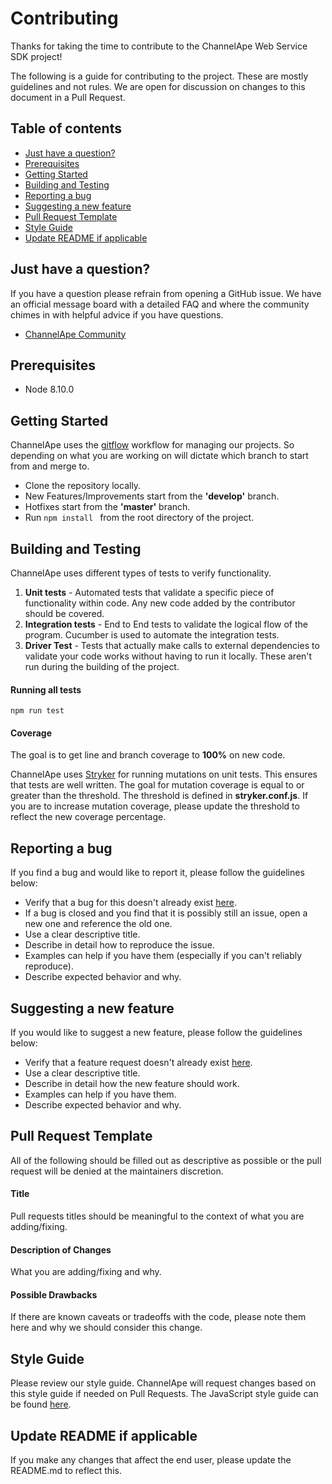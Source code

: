 # Contributing
Thanks for taking the time to contribute to the ChannelApe Web Service SDK project!

The following is a guide for contributing to the project. These are mostly guidelines and not rules. We are open for discussion on changes to this document in a Pull Request.

## Table of contents
- [Just have a question?](#just-have-a-question)
- [Prerequisites](#prerequisites)
- [Getting Started](#getting-started)
- [Building and Testing](#building-and-testing)
- [Reporting a bug](#reporting-a-bug)
- [Suggesting a new feature](#suggesting-a-new-feature)
- [Pull Request Template](#pull-request-template)
- [Style Guide](#style-guide)
- [Update README if applicable](#update-readme-if-applicable)

## Just have a question?
If you have a question please refrain from opening a GitHub issue. We have an official message board with a detailed FAQ and where the community chimes in with helpful advice if you have questions.
- [ChannelApe Community](https://community.channelape.com/)

## Prerequisites
- Node 8.10.0

## Getting Started
ChannelApe uses the [gitflow](https://www.atlassian.com/git/tutorials/comparing-workflows/gitflow-workflow) workflow for managing our projects. So depending on what you are working on will dictate which branch to start from and merge to.
- Clone the repository locally.
- New Features/Improvements start from the **'develop'** branch.
- Hotfixes start from the **'master'** branch.
- Run ``npm install `` from the root directory of the project.


## Building and Testing
ChannelApe uses different types of tests to verify functionality. 
1. **Unit tests** - Automated tests that validate a specific piece of functionality within code. Any new code added by the contributor should be covered.
2. **Integration tests** - End to End tests to validate the logical flow of the program. Cucumber is used to automate the integration tests.
3. **Driver Test** - Tests that actually make calls to external dependencies to validate your code works without having to run it locally. These aren't run during the building of the project.

#### Running all tests

``npm run test``

#### Coverage
The goal is to get line and branch coverage to **100%** on new code. 

ChannelApe uses [Stryker](https://stryker-mutator.io/) for running mutations on unit tests. This ensures that tests are well written. The goal for mutation coverage is equal to or greater than the threshold. The threshold is defined in **stryker.conf.js**. If you are to increase mutation coverage, please update the threshold to reflect the new coverage percentage.

## Reporting a bug
If you find a bug and would like to report it, please follow the guidelines below:
- Verify that a bug for this doesn't already exist [here](https://github.com/ChannelApe/channelape-typescript-web-service-sdk/issues).
- If a bug is closed and you find that it is possibly still an issue, open a new one and reference the old one.
- Use a clear descriptive title.
- Describe in detail how to reproduce the issue.
- Examples can help if you have them (especially if you can't reliably reproduce).
- Describe expected behavior and why.

## Suggesting a new feature
If you would like to suggest a new feature, please follow the guidelines below:
- Verify that a feature request doesn't already exist [here](https://github.com/ChannelApe/channelape-typescript-web-service-sdk/issues).
- Use a clear descriptive title.
- Describe in detail how the new feature should work.
- Examples can help if you have them.
- Describe expected behavior and why.

## Pull Request Template
All of the following should be filled out as descriptive as possible or the pull request will be denied at the maintainers discretion.

#### Title
Pull requests titles should be meaningful to the context of what you are adding/fixing.

#### Description of Changes
What you are adding/fixing and why.

#### Possible Drawbacks
If there are known caveats or tradeoffs with the code, please note them here and why we should consider this change.

## Style Guide

Please review our style guide. ChannelApe will request changes based on this style guide if needed on Pull Requests. The JavaScript style guide can be found [here](https://channelape.github.io/styleguide/js/javascriptguide.html).

## Update README if applicable
If you make any changes that affect the end user, please update the README.md to reflect this.
